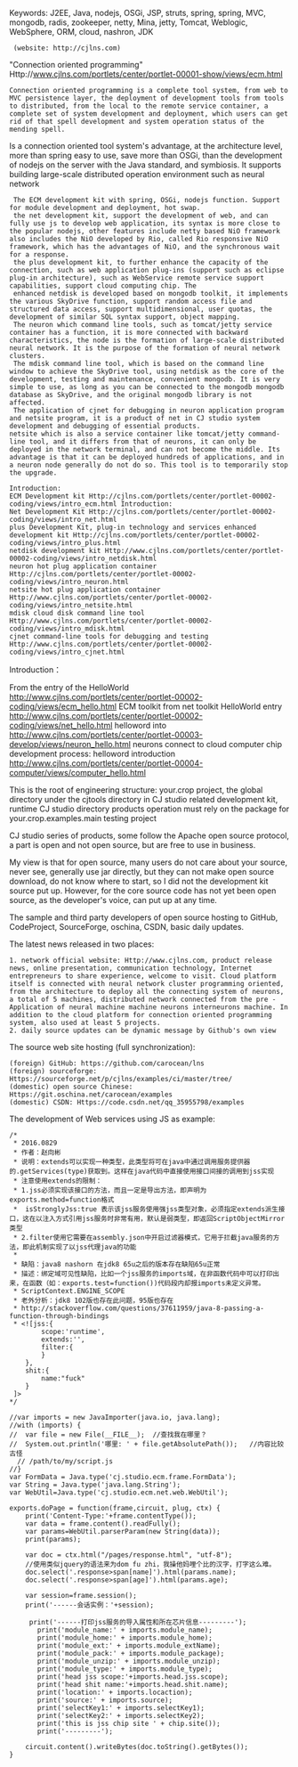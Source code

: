  Keywords: J2EE, Java, nodejs, OSGi, JSP, struts, spring, spring, MVC, mongodb, radis, zookeeper, netty, Mina, jetty, Tomcat, Weblogic, WebSphere, ORM, cloud, nashron, JDK

	 (website: http://cjlns.com)

"Connection oriented programming" Http://www.cjlns.com/portlets/center/portlet-00001-show/views/ecm.html

	Connection oriented programming is a complete tool system, from web to MVC persistence layer, the deployment of development tools from tools to distributed, from the local to the remote service container, a complete set of system development and deployment, which users can get rid of that spell development and system operation status of the mending spell.

Is a connection oriented tool system's advantage, at the architecture level, more than spring easy to use, save more than OSGi, than the development of nodejs on the server with the Java standard, and symbiosis. It supports building large-scale distributed operation environment such as neural network

	 The ECM development kit with spring, OSGi, nodejs function. Support for module development and deployment, hot swap. 
	 the net development kit, support the development of web, and can fully use js to develop web application, its syntax is more close to the popular nodejs, other features include netty based NiO framework also includes the NiO developed by Rio, called Rio responsive NiO framework, which has the advantages of NiO, and the synchronous wait for a response. 
	 the plus development kit, to further enhance the capacity of the connection, such as web application plug-ins (support such as eclipse plug-in architecture), such as WebService remote service support capabilities, support cloud computing chip. The 
	 enhanced netdisk is developed based on mongodb toolkit, it implements the various SkyDrive function, support random access file and structured data access, support multidimensional, user quotas, the development of similar SQL syntax support, object mapping. 
	 The neuron which command line tools, such as tomcat/jetty service container has a function, it is more connected with backward characteristics, the node is the formation of large-scale distributed neural network. It is the purpose of the formation of neural network clusters. 
	 The mdisk command line tool, which is based on the command line window to achieve the SkyDrive tool, using netdisk as the core of the development, testing and maintenance, convenient mongodb. It is very simple to use, as long as you can be connected to the mongodb mongodb database as SkyDrive, and the original mongodb library is not affected. 
	 The application of cjnet for debugging in neuron application program and netsite program, it is a product of net in CJ studio system development and debugging of essential products. 
	netsite which is also a service container like tomcat/jetty command-line tool, and it differs from that of neurons, it can only be deployed in the network terminal, and can not become the middle. Its advantage is that it can be deployed hundreds of applications, and in a neuron node generally do not do so. This tool is to temporarily stop the upgrade.

	Introduction: 
	ECM Development kit Http://cjlns.com/portlets/center/portlet-00002-coding/views/intro_ecm.html Introduction: 
	Net Development Kit Http://cjlns.com/portlets/center/portlet-00002-coding/views/intro_net.html 
	plus Development Kit, plug-in technology and services enhanced development kit Http://cjlns.com/portlets/center/portlet-00002-coding/views/intro_plus.html 
	netdisk development kit Http://www.cjlns.com/portlets/center/portlet-00002-coding/views/intro_netdisk.html 
	neuron hot plug application container Http://cjlns.com/portlets/center/portlet-00002-coding/views/intro_neuron.html 
	netsite hot plug application container Http://www.cjlns.com/portlets/center/portlet-00002-coding/views/intro_netsite.html
	mdisk cloud disk command line tool Http://www.cjlns.com/portlets/center/portlet-00002-coding/views/intro_mdisk.html 
	cjnet command-line tools for debugging and testing Http://www.cjlns.com/portlets/center/portlet-00002-coding/views/intro_cjnet.html

Introduction：

 From the entry of the HelloWorld http://www.cjlns.com/portlets/center/portlet-00002-coding/views/ecm_hello.html
 ECM toolkit from net toolkit HelloWorld entry http://www.cjlns.com/portlets/center/portlet-00002-coding/views/net_hello.html
 helloword into http://www.cjlns.com/portlets/center/portlet-00003-develop/views/neuron_hello.html
 neurons connect to cloud computer chip development process: helloword introduction http://www.cjlns.com/portlets/center/portlet-00004-computer/views/computer_hello.html

This is the root of engineering structure: your.crop project, the global directory under the cjtools directory in CJ studio related development kit, runtime CJ studio directory products operation must rely on the package for your.crop.examples.main testing project

CJ studio series of products, some follow the Apache open source protocol, a part is open and not open source, but are free to use in business.

 My view is that for open source, many users do not care about your source, never see, generally use jar directly, but they can not make open source download, do not know where to start, so I did not the development kit source put up. However, for the core source code has not yet been open source, as the developer's voice, can put up at any time.

The sample and third party developers of open source hosting to GitHub, CodeProject, SourceForge, oschina, CSDN, basic daily updates.

The latest news released in two places: 

	1. network official website: Http://www.cjlns.com, product release news, online presentation, communication technology, Internet entrepreneurs to share experience, welcome to visit. Cloud platform itself is connected with neural network cluster programming oriented, from the architecture to deploy all the connecting system of neurons, a total of 5 machines, distributed network connected from the pre - Application of neural machine machine neurons interneurons machine. In addition to the cloud platform for connection oriented programming system, also used at least 5 projects. 
	2. daily source updates can be dynamic message by Github's own view

The source web site hosting (full synchronization):

    (foreign) GitHub: https://github.com/carocean/lns
    (foreign) sourceforge: Https://sourceforge.net/p/cjlns/examples/ci/master/tree/
    (domestic) open source Chinese: Https://git.oschina.net/carocean/examples
    (domestic) CSDN: Https://code.csdn.net/qq_35955798/examples

The development of Web services using JS as example:

	/*
	 * 2016.0829
	 * 作者：赵向彬
	 * 说明：extends可以实现一种类型，此类型将可在java中通过调用服务提供器的.getServices(type)获取到。这样在java代码中直接使用接口间接的调用到jss实现
	 * 注意使用extends的限制：
	 * 1.jss必须实现该接口的方法，而且一定是导出方法，即声明为exports.method=function格式
	 * 	isStronglyJss:true 表示该jss服务使用强jss类型对象，必须指定extends派生接口，这在以注入方式引用jss服务时非常有用，默认是弱类型，即返回ScriptObjectMirror类型
	 * 2.filter使用它需要在assembly.json中开启过滤器模式，它用于拦截java服务的方法，即此机制实现了以jss代理java的功能
	 * 
	 * 缺陷：java8 nashorn 在jdk8 65u之后的版本存在缺陷65u正常
	 * 描述：绑定域可见性缺陷，比如一个jss服务的imports域，在非函数代码中可以打印出来，在函数（如：exports.test=function())代码段内却报imports未定义异常。
	 * ScriptContext.ENGINE_SCOPE
	 * 老外分析：jdk8 102版也存在此问题，95版也存在
	 * http://stackoverflow.com/questions/37611959/java-8-passing-a-function-through-bindings
	 * <![jss:{
			scope:'runtime',
			extends:'',
			filter:{
		 	}
	 	},
	 	shit:{
	 		name:"fuck"
	 	}
	 ]>
	*/
	
	//var imports = new JavaImporter(java.io, java.lang);
	//with (imports) {  
	//  var file = new File(__FILE__);  //查找我在哪里？
	//  System.out.println('哪里: ' + file.getAbsolutePath());   //内容比较古怪
	  // /path/to/my/script.js
	//}
	var FormData = Java.type('cj.studio.ecm.frame.FormData');
	var String = Java.type('java.lang.String');
	var WebUtil=Java.type('cj.studio.ecm.net.web.WebUtil');
	
	exports.doPage = function(frame,circuit, plug, ctx) {
		print('Content-Type:'+frame.contentType());
		var data = frame.content().readFully();
		var params=WebUtil.parserParam(new String(data));
		print(params);
		
		var doc = ctx.html("/pages/response.html", "utf-8");
		//使用类似jquery的语法来为dom fu zhi，我操他妈哩个比的汉字，打字这么难。
		doc.select('.response>span[name]').html(params.name);
		doc.select('.response>span[age]').html(params.age);
		
		var session=frame.session();
		print('------会话实例：'+session);
		
		 print('------打印jss服务的导入属性和所在芯片信息---------');
		   print('module_name:' + imports.module_name);
		   print('module_home:' + imports.module_home);
		   print('module_ext:' + imports.module_extName);
		   print('module_pack:' + imports.module_package);
		   print('module_unzip:' + imports.module_unzip);
		   print('module_type:' + imports.module_type);
		   print('head jss scope:'+imports.head.jss.scope);
		   print('head shit name:'+imports.head.shit.name);
		   print('location:' + imports.locaction);
		   print('source:' + imports.source);
		   print('selectKey1:' + imports.selectKey1);
		   print('selectKey2:' + imports.selectKey2);
		   print('this is jss chip site ' + chip.site());
		   print('---------');
		   
		circuit.content().writeBytes(doc.toString().getBytes());
	}

